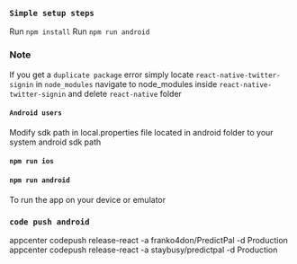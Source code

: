 
### `Simple setup steps`
Run `npm install`
Run `npm run android`

### Note 
If you get a `duplicate package` error simply locate `react-native-twitter-signin` in `node_modules`
navigate to node_modules inside `react-native-twitter-signin` and delete `react-native` folder

#### `Android users`
Modify sdk path in local.properties file located in android folder to your system android sdk path

#### `npm run ios`

#### `npm run android`

To run the app on your device or emulator

### `code push android`
appcenter codepush release-react -a franko4don/PredictPal -d Production
appcenter codepush release-react -a staybusy/predictpal -d Production